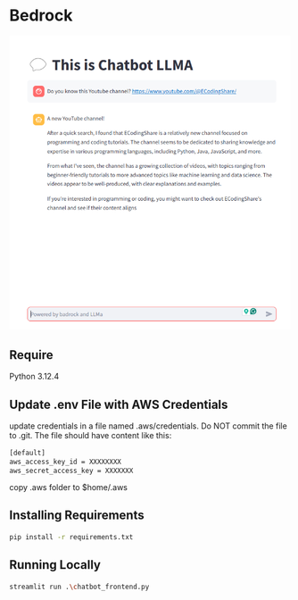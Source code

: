 ﻿# Bedrock
![alt text](https://github.com/CakeNuthep/bedrock/blob/main/image/Example.png)

## Require
Python 3.12.4

## Update .env File with AWS Credentials
update credentials in a file named .aws/credentials.
Do NOT commit the file to .git. The file should have content like this:
```
[default]
aws_access_key_id = XXXXXXXX
aws_secret_access_key = XXXXXXX
```

copy .aws folder to $home/.aws

## Installing Requirements
```sh
pip install -r requirements.txt
```

## Running Locally
```sh
streamlit run .\chatbot_frontend.py
```
